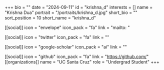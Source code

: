 +++
bio = "" 
date = "2024-09-11" 
id = "krishna_d" 
interests = [] 
name = "Krishna Dua" 
portrait = "/portraits/krishna_d.jpg" 
short_bio = "" 
sort_position = 10
 short_name = "krishna_d" 

[[social]] 
    icon = "envelope" 
    icon_pack = "fa" 
    link = "mailto: "

 [[social]] 
    icon = "twitter" 
    icon_pack = "fa" 
    link = "" 

[[social]] 
    icon = "google-scholar" 
    icon_pack = "ai" 
    link = "" 

[[social]] 
    icon = "github" 
    icon_pack = "fa" 
    link = "https://github.com/" 
[[organizations]] 
     name = "UC Santa Cruz" 
      role = "Undergrad Student" 
+++
